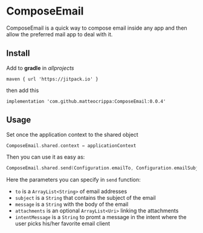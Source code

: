 # ComposeEmail

ComposeEmail is a quick way to compose email inside any app and then allow the preferred mail app to deal with it.

## Install

Add to **gradle** in _allprojects_

```
maven { url 'https://jitpack.io' }
```

then add this

```
implementation 'com.github.matteocrippa:ComposeEmail:0.0.4'
```


## Usage

Set once the application context to the shared object

```kotlin
ComposeEmail.shared.context = applicationContext
```

Then you can use it as easy as:

```kotlin
ComposeEmail.shared.send(Configuration.emailTo, Configuration.emailSubject, Configuration.emailMessage, arrayListOf(Database.shared.export()))
```

Here the parameters you can specify in `send` function:

- `to` is a `ArrayList<String>` of email addresses
- `subject` is a `String` that contains the subject of the email
- `message` is a `String` with the body of the email
- `attachments` is an optional `ArrayList<Uri>` linking the attachments
- `intentMessage` is a `String` to promt a message in the intent where the user picks his/her favorite email client
